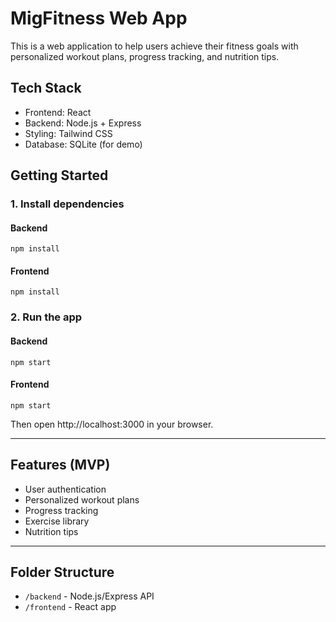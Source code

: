 # MigFitness Web App

This is a web application to help users achieve their fitness goals with personalized workout plans, progress tracking, and nutrition tips.

## Tech Stack
- Frontend: React
- Backend: Node.js + Express
- Styling: Tailwind CSS
- Database: SQLite (for demo)

## Getting Started

### 1. Install dependencies

#### Backend
```
npm install
```

#### Frontend
```
npm install
```

### 2. Run the app

#### Backend
```
npm start
```

#### Frontend
```
npm start
```

Then open http://localhost:3000 in your browser.

---

## Features (MVP)
- User authentication
- Personalized workout plans
- Progress tracking
- Exercise library
- Nutrition tips

---

## Folder Structure

- `/backend` - Node.js/Express API
- `/frontend` - React app
